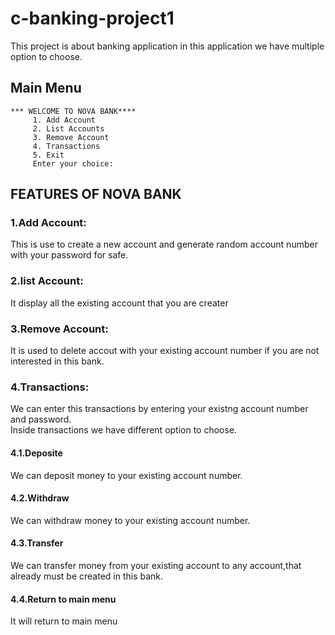 # c-banking-project1 
This project is about banking application in this application we have multiple option to choose.  
## Main Menu  
````
*** WELCOME TO NOVA BANK****		
	 1. Add Account
	 2. List Accounts
	 3. Remove Account
	 4. Transactions
	 5. Exit
	 Enter your choice: 
 ````           
## FEATURES OF NOVA BANK  

### 1.Add Account:  
This is use to create a new account and generate random account number with your password for safe.  
### 2.list Account:  
It display all the existing account that you are creater  
### 3.Remove Account:
It is used to delete accout with your existing account number if you are not interested in this bank.  
### 4.Transactions:  
We can enter this transactions by entering your existng account number and password.  
Inside transactions we have different option to choose.  
#### 4.1.Deposite  
We can deposit money to your existing account number.   
#### 4.2.Withdraw
We can withdraw money to your existing account number.   
#### 4.3.Transfer  
We can transfer money from your existing account to any account,that already must be created in this bank.  
#### 4.4.Return to main menu
It will return to main menu 
